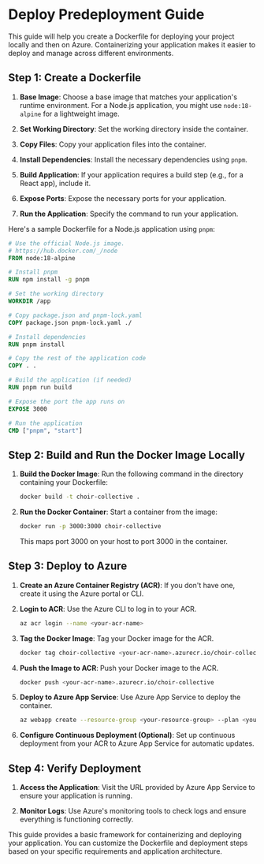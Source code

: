 # Deploy Predeployment Guide

This guide will help you create a Dockerfile for deploying your project locally and then on Azure. Containerizing your application makes it easier to deploy and manage across different environments.

## Step 1: Create a Dockerfile

1. **Base Image**: Choose a base image that matches your application's runtime environment. For a Node.js application, you might use `node:18-alpine` for a lightweight image.

2. **Set Working Directory**: Set the working directory inside the container.

3. **Copy Files**: Copy your application files into the container.

4. **Install Dependencies**: Install the necessary dependencies using `pnpm`.

5. **Build Application**: If your application requires a build step (e.g., for a React app), include it.

6. **Expose Ports**: Expose the necessary ports for your application.

7. **Run the Application**: Specify the command to run your application.

Here's a sample Dockerfile for a Node.js application using `pnpm`:

```dockerfile
# Use the official Node.js image.
# https://hub.docker.com/_/node
FROM node:18-alpine

# Install pnpm
RUN npm install -g pnpm

# Set the working directory
WORKDIR /app

# Copy package.json and pnpm-lock.yaml
COPY package.json pnpm-lock.yaml ./

# Install dependencies
RUN pnpm install

# Copy the rest of the application code
COPY . .

# Build the application (if needed)
RUN pnpm run build

# Expose the port the app runs on
EXPOSE 3000

# Run the application
CMD ["pnpm", "start"]
```

## Step 2: Build and Run the Docker Image Locally

1. **Build the Docker Image**: Run the following command in the directory containing your Dockerfile:

   ```bash
   docker build -t choir-collective .
   ```

2. **Run the Docker Container**: Start a container from the image:

   ```bash
   docker run -p 3000:3000 choir-collective
   ```

   This maps port 3000 on your host to port 3000 in the container.

## Step 3: Deploy to Azure

1. **Create an Azure Container Registry (ACR)**: If you don't have one, create it using the Azure portal or CLI.

2. **Login to ACR**: Use the Azure CLI to log in to your ACR.

   ```bash
   az acr login --name <your-acr-name>
   ```

3. **Tag the Docker Image**: Tag your Docker image for the ACR.

   ```bash
   docker tag choir-collective <your-acr-name>.azurecr.io/choir-collective
   ```

4. **Push the Image to ACR**: Push your Docker image to the ACR.

   ```bash
   docker push <your-acr-name>.azurecr.io/choir-collective
   ```

5. **Deploy to Azure App Service**: Use Azure App Service to deploy the container.

   ```bash
   az webapp create --resource-group <your-resource-group> --plan <your-app-service-plan> --name <your-app-name> --deployment-container-image-name <your-acr-name>.azurecr.io/choir-collective
   ```

6. **Configure Continuous Deployment (Optional)**: Set up continuous deployment from your ACR to Azure App Service for automatic updates.

## Step 4: Verify Deployment

1. **Access the Application**: Visit the URL provided by Azure App Service to ensure your application is running.

2. **Monitor Logs**: Use Azure's monitoring tools to check logs and ensure everything is functioning correctly.

This guide provides a basic framework for containerizing and deploying your application. You can customize the Dockerfile and deployment steps based on your specific requirements and application architecture.

